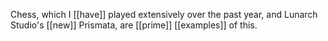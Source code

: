 Chess, which I [[have]] played extensively over the past year, and Lunarch Studio's [[new]] Prismata, are [[prime]] [[examples]] of this.